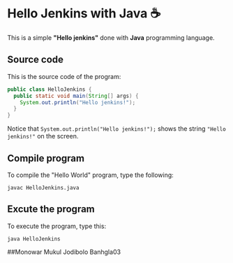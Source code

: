 # Hello Jenkins with Java :coffee:

This is a simple **"Hello jenkins"** done with **Java** programming language.

## Source code

This is the source code of the program:

```java
public class HelloJenkins {
  public static void main(String[] args) {
    System.out.println("Hello jenkins!");
  }
}
```

Notice that `System.out.println("Hello jenkins!");` shows the string `"Hello jenkins!"` on the screen.

## Compile program

To compile the "Hello World" program, type the following:

```console
javac HelloJenkins.java
```

## Excute the program

To execute the program, type this:

```console
java HelloJenkins
```
##Monowar Mukul Jodibolo Banhgla03


